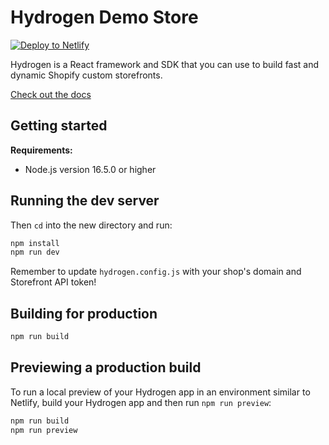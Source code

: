 # Hydrogen Demo Store

<a href="https://app.netlify.com/start/deploy?repository=https://github.com/netlify/hydrogen-netlify-starter"><img src="https://www.netlify.com/img/deploy/button.svg" alt="Deploy to Netlify"></a>

Hydrogen is a React framework and SDK that you can use to build fast and dynamic Shopify custom storefronts.

[Check out the docs](https://shopify.dev/custom-storefronts/hydrogen)

## Getting started

**Requirements:**

- Node.js version 16.5.0 or higher

## Running the dev server

Then `cd` into the new directory and run:

```bash
npm install
npm run dev
```

Remember to update `hydrogen.config.js` with your shop's domain and Storefront API token!

## Building for production

```bash
npm run build
```

## Previewing a production build

To run a local preview of your Hydrogen app in an environment similar to Netlify, build your Hydrogen app and then run `npm run preview`:

```bash
npm run build
npm run preview
```
